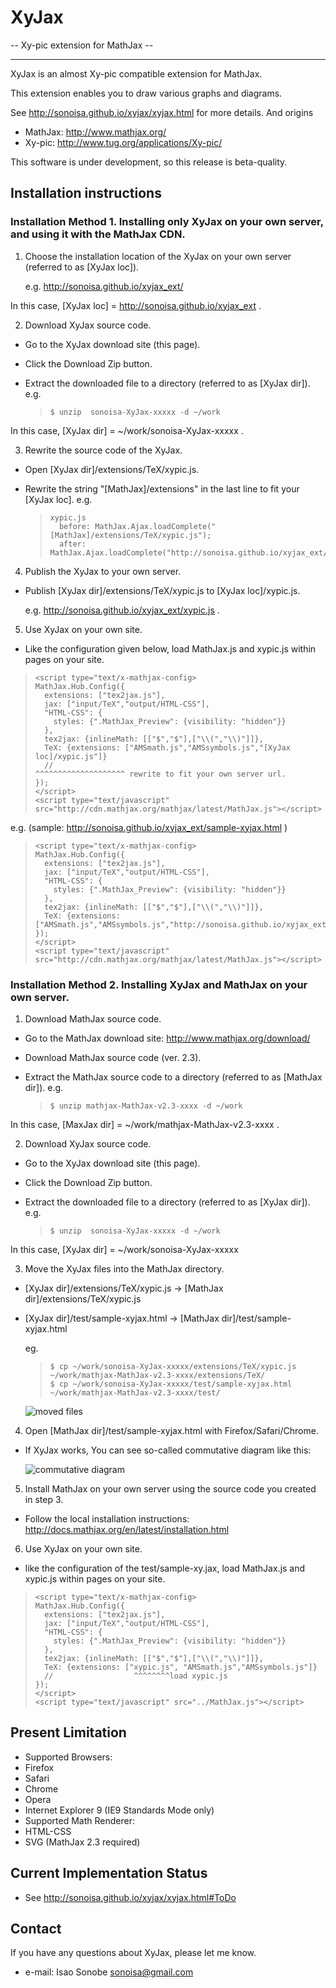 # XyJax
 -- Xy-pic extension for MathJax --

----
XyJax is an almost Xy-pic compatible extension for MathJax.

This extension enables you to draw various graphs and diagrams.

See http://sonoisa.github.io/xyjax/xyjax.html for more details. And origins

- MathJax: http://www.mathjax.org/
- Xy-pic: http://www.tug.org/applications/Xy-pic/

This software is under development, so this release is beta-quality.


## Installation instructions

### Installation Method 1. Installing only XyJax on your own server, and using it with the MathJax CDN.

1. Choose the installation location of the XyJax on your own server (referred to as [XyJax loc]).

     e.g. http://sonoisa.github.io/xyjax_ext/
 
 In this case, [XyJax loc] = http://sonoisa.github.io/xyjax_ext .

2. Download XyJax source code.
 - Go to the XyJax download site (this page).
 - Click the Download Zip button.
 - Extract the downloaded file to a directory (referred to as [XyJax dir]). e.g.

   >     $ unzip  sonoisa-XyJax-xxxxx -d ~/work
   
 In this case, [XyJax dir] = ~/work/sonoisa-XyJax-xxxxx .

3. Rewrite the source code of the XyJax.
 - Open [XyJax dir]/extensions/TeX/xypic.js.
 - Rewrite the string "[MathJax]/extensions" in the last line to fit your [XyJax loc]. e.g.
   
   >     xypic.js 
   >       before: MathJax.Ajax.loadComplete("[MathJax]/extensions/TeX/xypic.js");
   >       after:  MathJax.Ajax.loadComplete("http://sonoisa.github.io/xyjax_ext/xypic.js");

4. Publish the XyJax to your own server.
 - Publish [XyJax dir]/extensions/TeX/xypic.js to [XyJax loc]/xypic.js. 
 
     e.g. http://sonoisa.github.io/xyjax_ext/xypic.js .

5. Use XyJax on your own site.
 + Like the configuration given below, load MathJax.js and xypic.js within pages on your site.

 >     <script type="text/x-mathjax-config>
 >     MathJax.Hub.Config({
 >       extensions: ["tex2jax.js"],
 >       jax: ["input/TeX","output/HTML-CSS"],
 >       "HTML-CSS": {
 >         styles: {".MathJax_Preview": {visibility: "hidden"}}
 >       },
 >       tex2jax: {inlineMath: [["$","$"],["\\(","\\)"]]},
 >       TeX: {extensions: ["AMSmath.js","AMSsymbols.js","[XyJax loc]/xypic.js"]}
 >       //                                               ^^^^^^^^^^^^^^^^^^^^ rewrite to fit your own server url.
 >     });
 >     </script>
 >     <script type="text/javascript" src="http://cdn.mathjax.org/mathjax/latest/MathJax.js"></script>
 e.g. (sample: http://sonoisa.github.io/xyjax_ext/sample-xyjax.html )

 >     <script type="text/x-mathjax-config>
 >     MathJax.Hub.Config({
 >       extensions: ["tex2jax.js"],
 >       jax: ["input/TeX","output/HTML-CSS"],
 >       "HTML-CSS": {
 >         styles: {".MathJax_Preview": {visibility: "hidden"}}
 >       },
 >       tex2jax: {inlineMath: [["$","$"],["\\(","\\)"]]},
 >       TeX: {extensions: ["AMSmath.js","AMSsymbols.js","http://sonoisa.github.io/xyjax_ext/xypic.js"]}
 >     });
 >     </script>
 >     <script type="text/javascript" src="http://cdn.mathjax.org/mathjax/latest/MathJax.js"></script>


### Installation Method 2. Installing XyJax and MathJax on your own server.  

1. Download MathJax source code.
 - Go to the MathJax download site: http://www.mathjax.org/download/
 - Download MathJax source code (ver. 2.3).
 - Extract the MathJax source code to a directory (referred to as [MathJax dir]). e.g. 
 
   >     $ unzip mathjax-MathJax-v2.3-xxxx -d ~/work
   
 In this case, [MaxJax dir] = ~/work/mathjax-MathJax-v2.3-xxxx .
 
2. Download XyJax source code.
 - Go to the XyJax download site (this page).
 - Click the Download Zip button.
 - Extract the downloaded file to a directory (referred to as [XyJax dir]). e.g.

   >     $ unzip  sonoisa-XyJax-xxxxx -d ~/work
   
 In this case, [XyJax dir] = ~/work/sonoisa-XyJax-xxxxx
 
3. Move the XyJax files into the MathJax directory.
 - [XyJax dir]/extensions/TeX/xypic.js &rarr; [MathJax dir]/extensions/TeX/xypic.js
 - [XyJax dir]/test/sample-xyjax.html &rarr; [MathJax dir]/test/sample-xyjax.html
   
   eg.
   >     $ cp ~/work/sonoisa-XyJax-xxxxx/extensions/TeX/xypic.js ~/work/mathjax-MathJax-v2.3-xxxx/extensions/TeX/
   >     $ cp ~/work/sonoisa-XyJax-xxxxx/test/sample-xyjax.html ~/work/mathjax-MathJax-v2.3-xxxx/test/
   
   ![moved files](http://sonoisa.github.com/xyjax/xyjax_images/Moved_XyJax_files2.png)
   
4. Open [MathJax dir]/test/sample-xyjax.html with Firefox/Safari/Chrome.
 + If XyJax works, You can see so-called commutative diagram like this:
 
   ![commutative diagram](http://sonoisa.github.com/xyjax/xyjax_images/CD2.png)

5. Install MathJax on your own server using the source code you created in step 3.
 - Follow the local installation instructions: http://docs.mathjax.org/en/latest/installation.html

6. Use XyJax on your own site.
 + like the configuration of the test/sample-xy.jax, load MathJax.js and xypic.js within pages on your site.

 >     <script type="text/x-mathjax-config>
 >     MathJax.Hub.Config({
 >       extensions: ["tex2jax.js"],
 >       jax: ["input/TeX","output/HTML-CSS"],
 >       "HTML-CSS": {
 >         styles: {".MathJax_Preview": {visibility: "hidden"}}
 >       },
 >       tex2jax: {inlineMath: [["$","$"],["\\(","\\)"]]},
 >       TeX: {extensions: ["xypic.js", "AMSmath.js","AMSsymbols.js"]}
 >       //                  ^^^^^^^^load xypic.js
 >     });
 >     </script>
 >     <script type="text/javascript" src="../MathJax.js"></script>

## Present Limitation

- Supported Browsers:
 - Firefox
 - Safari
 - Chrome
 - Opera
 - Internet Explorer 9 (IE9 Standards Mode only)
- Supported Math Renderer:
 - HTML-CSS
 - SVG (MathJax 2.3 required)

## Current Implementation Status

- See http://sonoisa.github.io/xyjax/xyjax.html#ToDo

## Contact

If you have any questions about XyJax, please let me know.

- e-mail: Isao Sonobe <sonoisa@gmail.com>
